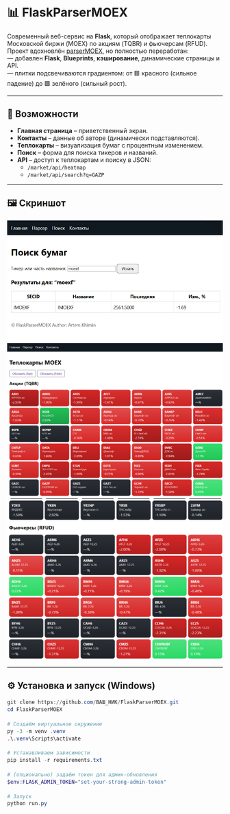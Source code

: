 # 📊 FlaskParserMOEX

Современный веб-сервис на **Flask**, который отображает теплокарты Московской биржи (MOEX) по акциям (TQBR) и фьючерсам (RFUD).  
Проект вдохновлён [parserMOEX](https://github.com/ipARTEM/parserMOEX), но полностью переработан:  
— добавлен **Flask**, **Blueprints**, **кэширование**, динамические страницы и API.  
— плитки подсвечиваются градиентом: от 🟥 красного (сильное падение) до 🟩 зелёного (сильный рост).  

---

## 🚀 Возможности

- **Главная страница** – приветственный экран.
- **Контакты** – данные об авторе (динамически подставляются).
- **Теплокарты** – визуализация бумаг с процентным изменением.
- **Поиск** – форма для поиска тикеров и названий.
- **API** – доступ к теплокартам и поиску в JSON:
  - `/market/api/heatmap`
  - `/market/api/search?q=GAZP`

---

## 🖼️ Скриншот

![heatmap demo](docs/1.png)
![heatmap demo](docs/2.png)
![heatmap demo](docs/3.png)

---

## ⚙️ Установка и запуск (Windows)

```powershell
git clone https://github.com/ВАШ_НИК/FlaskParserMOEX.git
cd FlaskParserMOEX

# Создаём виртуальное окружение
py -3 -m venv .venv
.\.venv\Scripts\activate

# Устанавливаем зависимости
pip install -r requirements.txt

# (опционально) задаём токен для админ-обновления
$env:FLASK_ADMIN_TOKEN="set-your-strong-admin-token"

# Запуск
python run.py

